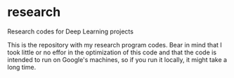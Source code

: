 # research
Research codes for Deep Learning projects

This is the repository with my research program codes. Bear in mind that I took little or no effor in the optimization of this code and that the code is intended to run on Google's machines, so if you run it locally, it might take a long time.
